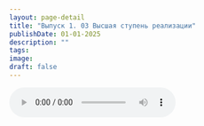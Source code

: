 ```yaml
---
layout: page-detail
title: "Выпуск 1. 03 Высшая ступень реализации"
publishDate: 01-01-2025
description: ""
tags:
image:
draft: false
---
```


<audio title=" - Выпуск 1. 03 Высшая ступень реализации.mp3" src="/upload/iblock/0ad/0ad2c4c9e8d00af719135108cb5de8eb.mp3" controls=""></audio>

  
